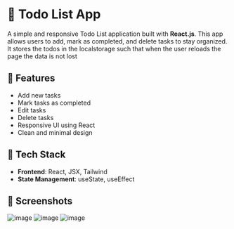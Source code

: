 # 📝 Todo List App

A simple and responsive Todo List application built with **React.js**. This app allows users to add, mark as completed, and delete tasks to stay organized. It stores the todos in the localstorage such that when the user reloads the page the data is not lost

## 🚀 Features

- Add new tasks
- Mark tasks as completed
- Edit tasks
- Delete tasks
- Responsive UI using React
- Clean and minimal design

## 🔧 Tech Stack

- **Frontend**: React, JSX, Tailwind
- **State Management**: useState, useEffect

## 📸 Screenshots

![image](https://github.com/user-attachments/assets/8b516919-c686-4e35-adff-3e91e88ce73a)
![image](https://github.com/user-attachments/assets/da3f5720-7020-4c65-9749-911e9f8449db)
![image](https://github.com/user-attachments/assets/d33a65c7-b8b9-4659-8108-75551ca60a3d)
